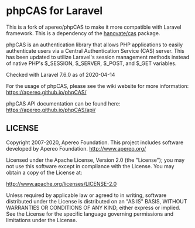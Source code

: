 phpCAS for Laravel
==================

This is a fork of apereo/phpCAS to make it more compatible with Laravel framework.
This is a dependency of the [hanovate/cas](https://github.com/hanovate/cas) package.

phpCAS is an authentication library that allows PHP applications to easily authenticate
users via a Central Authentication Service (CAS) server.  This has been updated to
utilize Laravel's session management methods instead of native PHP's $_SESSION, $_SERVER,
$_POST, and $_GET variables.

Checked with Laravel 7.6.0 as of 2020-04-14


For the usage of phpCAS, please see the wiki website for more information:
https://apereo.github.io/phpCAS/

phpCAS API documentation can be found here:
https://apereo.github.io/phpCAS/api/


LICENSE
-------
Copyright 2007-2020, Apereo Foundation.
This project includes software developed by Apereo Foundation.
http://www.apereo.org/

Licensed under the Apache License, Version 2.0 (the "License");
you may not use this software except in compliance with the License.
You may obtain a copy of the License at:

http://www.apache.org/licenses/LICENSE-2.0

Unless required by applicable law or agreed to in writing, software
distributed under the License is distributed on an "AS IS" BASIS,
WITHOUT WARRANTIES OR CONDITIONS OF ANY KIND, either express or implied.
See the License for the specific language governing permissions and
limitations under the License.
